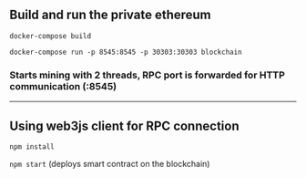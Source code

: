 ## Build and run the private ethereum

`docker-compose build`

`docker-compose run -p 8545:8545 -p 30303:30303 blockchain`

### Starts mining with 2 threads, RPC port is forwarded for HTTP communication (:8545)
---
## Using web3js client for RPC connection

`npm install`

`npm start` (deploys smart contract on the blockchain)